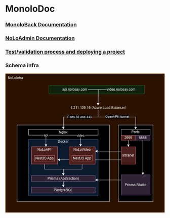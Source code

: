 # MonoloDoc

### [MonoloBack Documentation](monoloback/monoloback.md)

### [NoLoAdmin Documentation](noloadmin/noloadmin.md)

### [Test/validation process and deploying a project](deploying.md)

### Schema infra

![NoLoInfra image](static/noloinfra.png)


